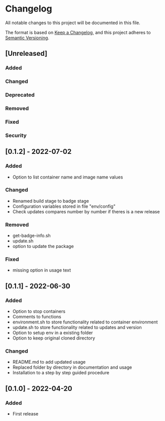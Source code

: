 # Changelog
All notable changes to this project will be documented in this file.

The format is based on [Keep a Changelog](https://keepachangelog.com/en/1.0.0/),
and this project adheres to [Semantic Versioning](https://semver.org/spec/v2.0.0.html).

## [Unreleased]

### Added
### Changed
### Deprecated
### Removed
### Fixed
### Security


## [0.1.2] - 2022-07-02

### Added
- Option to list container name and image name values

### Changed
- Renamed build stage to badge stage
- Configuration variables stored in file "env/config"
- Check updates compares number by number if theres is a new release

### Removed
- get-badge-info.sh
- update.sh
- option to update the package

### Fixed
- missing option in usage text


## [0.1.1] - 2022-06-30

### Added
- Option to stop containers
- Comments to functions
- environment.sh to store functionality related to container environment
- update.sh to store functionality related to updates and version
- Option to setup env in a existing folder
- Option to keep original cloned directory

### Changed
- README.md to add updated usage
- Replaced folder by directory in documentation and usage
- Installation to a step by step guided procedure


## [0.1.0] - 2022-04-20

### Added
- First release